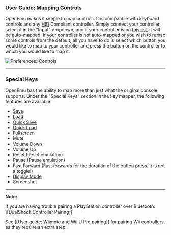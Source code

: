 ### User Guide: Mapping Controls

OpenEmu makes it simple to map controls.  It is compatible with keyboard controls and any [HID](http://en.wikipedia.org/wiki/USB_human_interface_device_class) Compliant controller. Simply connect your controller, select it in the "Input" dropdown, and if your controller is on [this list](https://github.com/OpenEmu/OpenEmu/wiki#supported-controllers), it will be auto-mapped.  If your controller is not auto-mapped or you wish to remap some controls from the default, all you have to do is select which button you would like to map to your controller and press the button on the controller to which you would like to map it.



![Preferences>Controls](http://i.imgur.com/rJpw3Ej.png)


-----

### Special Keys
OpenEmu has the ability to map more than just what the original console supports.  Under the "Special Keys" section in the key mapper, the following features are available:

* [Save](https://github.com/OpenEmu/OpenEmu/wiki/User-guide:-Save-states#manual-save-states)
* [Load](https://github.com/OpenEmu/OpenEmu/wiki/User-guide:-Save-states#loading)
* [Quick Save](https://github.com/OpenEmu/OpenEmu/wiki/User-guide:-Save-states#quick-save-state)
* [Quick Load](https://github.com/OpenEmu/OpenEmu/wiki/User-guide:-Save-states#quick-save-state)
* Fullscreen
* Mute
* Volume Down
* Volume Up
* Reset (Reset emulation)
* Pause (Pause emulation)
* Fast Forward (Fast forwards for the duration of the button press. It is not a toggle!)
* [Display Mode](https://github.com/OpenEmu/OpenEmu/wiki/User-guide:-Display-Mode)
* Screenshot

-----
**Note:**

If you are having trouble pairing a PlayStation controller over Bluetooth: [[DualShock Controller Pairing]]

See [[User guide: Wiimote and Wii U Pro pairing]] for pairing Wii controllers, as they require an extra step. 